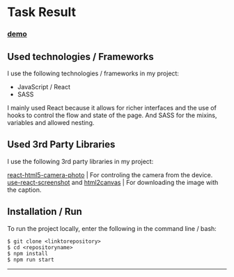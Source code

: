 # Task Result

### [demo](https://memegenerator2022.netlify.app/)

## Used technologies / Frameworks

I use the following technologies / frameworks in my project:

- JavaScript / React
- SASS

I mainly used React because it allows for richer interfaces and the use of hooks to control the flow and state of the page. And SASS for the mixins, variables and allowed nesting.

## Used 3rd Party Libraries

I use the following 3rd party libraries in my project: 

[react-html5-camera-photo](https://www.npmjs.com/package/react-html5-camera-photo) | For controling the camera from the device.
[use-react-screenshot](https://www.npmjs.com/package/use-react-screenshot) and [html2canvas](https://www.npmjs.com/package/html2canvas) | For downloading the image with the caption.

## Installation / Run

To run the project locally, enter the following in the command line / bash:

```console
$ git clone <linktorepository>
$ cd <repositoryname>
$ npm install
$ npm run start
```
---
